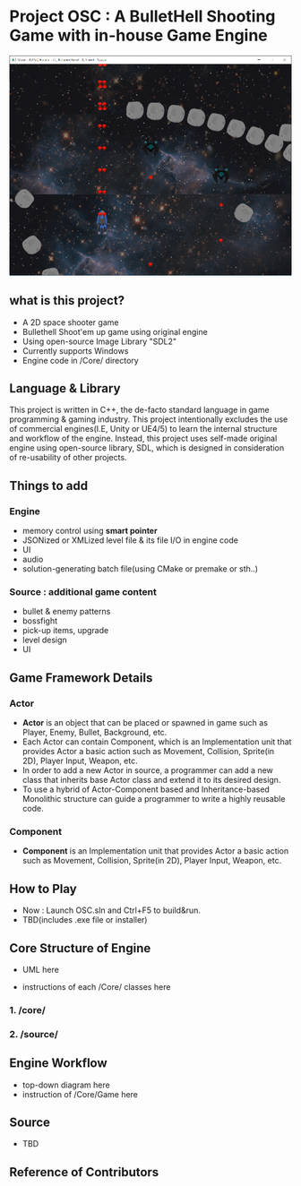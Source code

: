 
  
# Project OSC : A BulletHell Shooting Game with in-house Game Engine

![**picture here**](oscMainPic.png)


## what is this project?
- A 2D space shooter game
- Bullethell Shoot'em up game using original engine
- Using open-source Image Library "SDL2"
- Currently supports Windows
- Engine code in /Core/ directory

## Language & Library
This project is written in C++, the de-facto standard language in game programming & gaming industry.
This project intentionally excludes the use of commercial engines(I.E, Unity or UE4/5) to learn the internal structure and workflow of the engine. Instead, this project uses self-made original engine using open-source library, SDL, which is designed in consideration of re-usability of other projects.
  
## Things to add
### Engine
 - memory control using **smart pointer**
 - JSONized or XMLized level file & its file I/O in engine code
 - UI
 - audio
 - solution-generating batch file(using CMake or premake or sth..)
 
### Source : additional game content
 - bullet & enemy patterns
 - bossfight
 - pick-up items, upgrade
 - level design
- UI



## Game Framework Details

### Actor
- **Actor** is an object that can be placed or spawned in game such as Player, Enemy, Bullet, Background, etc.
- Each Actor can contain Component, which is an Implementation unit that provides Actor a basic action such as Movement, Collision, Sprite(in 2D), Player Input,  Weapon, etc.
- In order to add a new Actor in source, a programmer can add a new class that inherits base Actor class and extend it to its desired design.
- To use a hybrid of Actor-Component based and Inheritance-based Monolithic structure can guide a programmer to write a highly reusable code.

### Component
- **Component** is an Implementation unit that provides Actor a basic action such as Movement, Collision, Sprite(in 2D), Player Input,  Weapon, etc.

## How to Play

- Now : Launch OSC.sln and Ctrl+F5 to build&run.
- TBD(includes .exe file or installer)

## Core Structure of Engine
- UML here

- instructions of each /Core/ classes here
### 1. /core/
### 2. /source/


## Engine Workflow
- top-down diagram here
- instruction of /Core/Game here

## Source 
- TBD

## Reference of Contributors